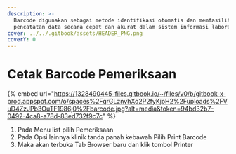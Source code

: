 ```yaml
---
description: >-
  Barcode digunakan sebagai metode identifikasi otomatis dan memfasilitasi
  pencatatan data secara cepat dan akurat dalam sistem informasi laboratorium.
cover: ../../.gitbook/assets/HEADER_PNG.png
coverY: 0
---
```


# Cetak Barcode Pemeriksaan

{% embed url="https://1328490445-files.gitbook.io/~/files/v0/b/gitbook-x-prod.appspot.com/o/spaces%2FqrGLznvhXo2P2fyKjoH2%2Fuploads%2FVuD4ZzJPb3OuTF1986j0%2Fbarcode.jpg?alt=media&token=94bd32b7-0492-4ca8-a78d-83ed732f9c7c" %}

1. Pada Menu list pilih Pemeriksaan
2. Pada Opsi lainnya klinik tanda panah kebawah Pilih Print Barcode
3. Maka akan terbuka Tab Browser baru dan klik tombol Printer
